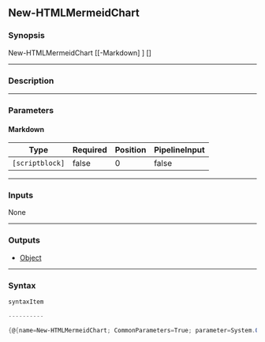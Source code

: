 New-HTMLMermeidChart
--------------------

### Synopsis

New-HTMLMermeidChart [[-Markdown] <scriptblock>] [<CommonParameters>]

---

### Description

---

### Parameters
#### **Markdown**

|Type           |Required|Position|PipelineInput|
|---------------|--------|--------|-------------|
|`[scriptblock]`|false   |0       |false        |

---

### Inputs
None

---

### Outputs
* [Object](https://learn.microsoft.com/en-us/dotnet/api/System.Object)

---

### Syntax
```PowerShell
syntaxItem
```
```PowerShell
----------
```
```PowerShell
{@{name=New-HTMLMermeidChart; CommonParameters=True; parameter=System.Object[]}}
```

